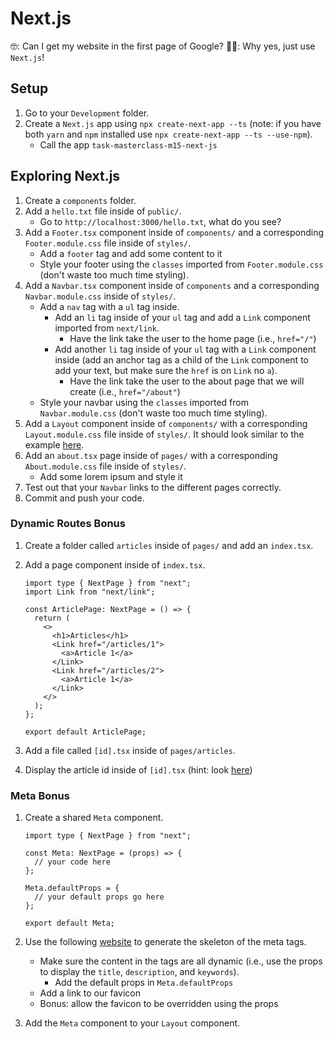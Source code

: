 # Next.js

🤓: Can I get my website in the first page of Google?
🧑‍💻: Why yes, just use `Next.js`!

## Setup

1. Go to your `Development` folder.
2. Create a `Next.js` app using `npx create-next-app --ts` (note: if you have both `yarn` and `npm` installed use `npx create-next-app --ts --use-npm`).
   - Call the app `task-masterclass-m15-next-js`

## Exploring Next.js

1. Create a `components` folder.
2. Add a `hello.txt` file inside of `public/`.
   - Go to `http://localhost:3000/hello.txt`, what do you see?
3. Add a `Footer.tsx` component inside of `components/` and a corresponding `Footer.module.css` file inside of `styles/`.
   - Add a `footer` tag and add some content to it
   - Style your footer using the `classes` imported from `Footer.module.css` (don't waste too much time styling).
4. Add a `Navbar.tsx` component inside of `components` and a corresponding `Navbar.module.css` inside of `styles/`.
   - Add a `nav` tag with a `ul` tag inside.
     - Add an `li` tag inside of your `ul` tag and add a `Link` component imported from `next/link`.
       - Have the link take the user to the home page (i.e., `href="/"`)
     - Add another `li` tag inside of your `ul` tag with a `Link` component inside (add an anchor tag as a child of the `Link` component to add your text, but make sure the `href` is on `Link` no `a`).
       - Have the link take the user to the about page that we will create (i.e., `href="/about"`)
   - Style your navbar using the `classes` imported from `Navbar.module.css` (don't waste too much time styling).
5. Add a `Layout` component inside of `components/` with a corresponding `Layout.module.css` file inside of `styles/`. It should look similar to the example [here](https://nextjs.org/docs/basic-features/layouts).
6. Add an `about.tsx` page inside of `pages/` with a corresponding `About.module.css` file inside of `styles/`.
   - Add some lorem ipsum and style it
7. Test out that your `Navbar` links to the different pages correctly.
8. Commit and push your code.

### Dynamic Routes Bonus

1. Create a folder called `articles` inside of `pages/` and add an `index.tsx`.
2. Add a page component inside of `index.tsx`.

   ```tsx
   import type { NextPage } from "next";
   import Link from "next/link";

   const ArticlePage: NextPage = () => {
     return (
       <>
         <h1>Articles</h1>
         <Link href="/articles/1">
           <a>Article 1</a>
         </Link>
         <Link href="/articles/2">
           <a>Article 1</a>
         </Link>
       </>
     );
   };

   export default ArticlePage;
   ```

3. Add a file called `[id].tsx` inside of `pages/articles`.
4. Display the article id inside of `[id].tsx` (hint: look [here](https://nextjs.org/docs/routing/dynamic-routes))

### Meta Bonus

1. Create a shared `Meta` component.

   ```tsx
   import type { NextPage } from "next";

   const Meta: NextPage = (props) => {
     // your code here
   };

   Meta.defaultProps = {
     // your default props go here
   };

   export default Meta;
   ```

2. Use the following [website](https://www.seoptimer.com/meta-tag-generator) to generate the skeleton of the meta tags.
   - Make sure the content in the tags are all dynamic (i.e., use the props to display the `title`, `description`, and `keywords`).
     - Add the default props in `Meta.defaultProps`
   - Add a link to our favicon
   - Bonus: allow the favicon to be overridden using the props
3. Add the `Meta` component to your `Layout` component.
